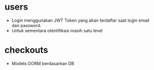 # users
- Login menggunakan JWT Token yang akan terdaftar saat login email dan password.
- Untuk sementara otentifikasi masih satu level

# checkouts
- Models GORM berdasarkan DB
